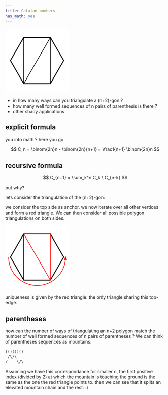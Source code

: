 ```yaml
---
title: Catalan numbers
has_math: yes
---
```


![hex-triangulation](/res/cat1.png)

- in how many ways can you triangulate a (n+2)-gon ?
- how many well formed sequences of n pairs of parenthesis is there ?
- other shady applications

## explicit formula

you into math ? here you go

$$
C_n = \binom{2n}n - \binom{2n}{n+1} = \frac1{n+1} \binom{2n}n
$$

## recursive formula

$$
C_{n+1} = \sum_k^n C_k \ C_{n-k}
$$

but why?

lets consider the triangulation of the (n+2)-gon:

we consider the top side as anchor.
we now iterate over all other vertices and form a red triangle.
We can then consider all possible polygon triangulations on both sides.

![red-triangulation](/res/cat2.png)

uniqueness is given by the red triangle: the only triangle sharing this top-edge.

## parentheses

how can the number of ways of triangulating an n+2 polygon match the number of well formed
sequences of n pairs of parentheses ?
We can think of parentheses sequences as mountains:
```
(()())()
 /\/\ 
/    \/\
```
Assuming we have this correspondance for smaller n, the first positive index (divided by 2) at which the mountain is touching the ground is the same as the one the red triangle points to. then we can see that it splits an elevated mountain chain and the rest. :)
